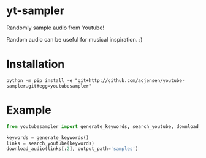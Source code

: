 # yt-sampler
Randomly sample audio from Youtube!

Random audio can be useful for musical inspiration. :)

# Installation

`python -m pip install -e "git+http://github.com/acjensen/youtube-sampler.git#egg=youtubesampler"`

# Example

```python
from youtubesampler import generate_keywords, search_youtube, download_audio

keywords = generate_keywords()
links = search_youtube(keywords)
download_audio(links[:2], output_path='samples')
```